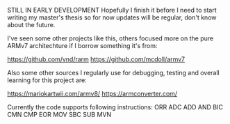 STILL IN EARLY DEVELOPMENT
Hopefully I finish it before I need to start writing my master's thesis so for now updates will be regular, don't know about the future.

I've seen some other projects like this, others focused more on the pure ARMv7 architechture if I borrow something it's from:

https://github.com/vnd/rarm
https://github.com/mcdoll/armv7

Also some other sources I regularly use for debugging, testing and overall learning for this project are:

https://mariokartwii.com/armv8/
https://armconverter.com/

Currently the code supports following instructions:
ORR
ADC
ADD
AND
BIC
CMN
CMP
EOR
MOV
SBC
SUB
MVN

